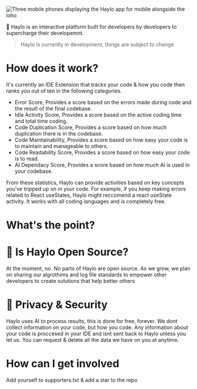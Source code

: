 ![Three mobile phones displaying the Haylo app for mobile alongside the loho](https://i.ibb.co/kByCpkc/Frame-2-5.png)

🚀 Haylo is an interactive platform built for developers by developers to supercharge their developemnt.
> Haylo is currently in development, things are subject to change

# How does it work?
It's currently an IDE Extension that tracks your code & how you code then ranks you out of ten in the following categories.

- Error Score, Provides a score based on the errors made during code and the result of the final codebase.
- Idle Activity Score, Provides a score based on the active coding time and total time coding.
- Code Duplication Score, Provides a score based on how much duplication there is in the codebase.
- Code Maintainability, Provides a score based on how easy your code is to maintain and manageable to others.
- Code Readability Score, Provides a score based on how easy your code is to read.
- AI Dependacy Score, Provides a score based on how much AI is used in your codebase.

From these statistics, Haylo can provide activities based on key concepts you've tripped up on in your code. For example, if you keep making errors related to React useStates, Haylo might reccomend a react useState activity. It works with all coding languages and is completely free.

# What's the point?


# 🤔 Is Haylo Open Source?
At the moment, no. No parts of Haylo are open source. As we grow, we plan on sharing our algrothims and log file standards to empower other developers to create solutions that help better others

# 🔐 Privacy & Security
Haylo uses AI to process results, this is done for free, forever. We dont collect information on your code, but how you code. Any information about your code is proccesed in your IDE and isnt sent back to Haylo unless you let us. You can request & delete all the data we have on you at anytime.

# How can I get involved
Add yourself to supporters.txt & add a star to the repo
